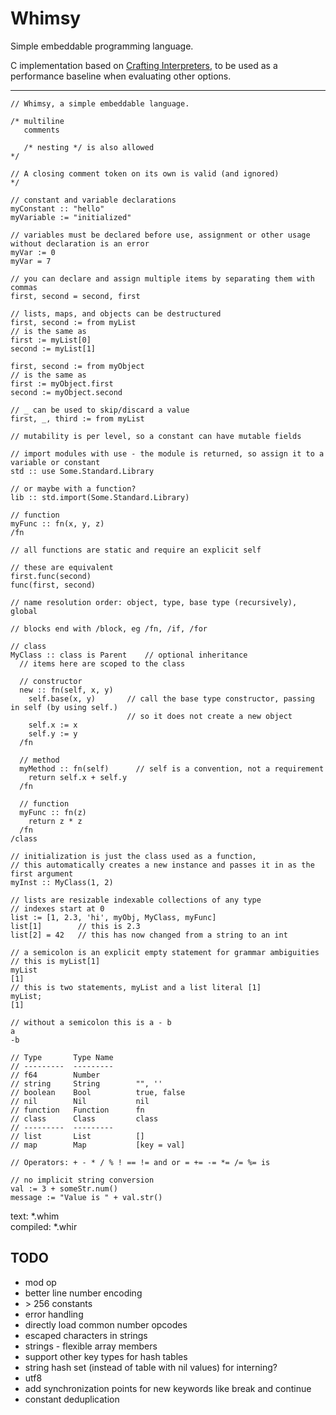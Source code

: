 # Whimsy
Simple embeddable programming language.

C implementation based on [Crafting Interpreters](http://craftinginterpreters.com/), to be used as a performance baseline when evaluating other options.

---

```
// Whimsy, a simple embeddable language.

/* multiline
   comments

   /* nesting */ is also allowed
*/

// A closing comment token on its own is valid (and ignored)
*/

// constant and variable declarations
myConstant :: "hello"
myVariable := "initialized"

// variables must be declared before use, assignment or other usage without declaration is an error
myVar := 0
myVar = 7

// you can declare and assign multiple items by separating them with commas
first, second = second, first

// lists, maps, and objects can be destructured
first, second := from myList
// is the same as
first := myList[0]
second := myList[1]

first, second := from myObject
// is the same as
first := myObject.first
second := myObject.second

// _ can be used to skip/discard a value
first, _, third := from myList

// mutability is per level, so a constant can have mutable fields

// import modules with use - the module is returned, so assign it to a variable or constant
std :: use Some.Standard.Library

// or maybe with a function?
lib :: std.import(Some.Standard.Library)

// function
myFunc :: fn(x, y, z)
/fn

// all functions are static and require an explicit self

// these are equivalent
first.func(second)
func(first, second)

// name resolution order: object, type, base type (recursively), global

// blocks end with /block, eg /fn, /if, /for

// class
MyClass :: class is Parent    // optional inheritance
  // items here are scoped to the class

  // constructor
  new :: fn(self, x, y)
    self.base(x, y)       // call the base type constructor, passing in self (by using self.)
                          // so it does not create a new object
    self.x := x
    self.y := y
  /fn

  // method
  myMethod :: fn(self)      // self is a convention, not a requirement
    return self.x + self.y
  /fn

  // function
  myFunc :: fn(z)
    return z * z
  /fn
/class

// initialization is just the class used as a function,
// this automatically creates a new instance and passes it in as the first argument
myInst :: MyClass(1, 2)

// lists are resizable indexable collections of any type
// indexes start at 0
list := [1, 2.3, 'hi', myObj, MyClass, myFunc]
list[1]        // this is 2.3
list[2] = 42   // this has now changed from a string to an int

// a semicolon is an explicit empty statement for grammar ambiguities
// this is myList[1]
myList
[1]
// this is two statements, myList and a list literal [1]
myList;
[1]

// without a semicolon this is a - b
a
-b

// Type       Type Name
// ---------  ---------
// f64        Number
// string     String        "", ''
// boolean    Bool          true, false
// nil        Nil           nil
// function   Function      fn
// class      Class         class
// ---------  ---------
// list       List          []
// map        Map           [key = val]

// Operators: + - * / % ! == != and or = += -= *= /= %= is

// no implicit string conversion
val := 3 + someStr.num()
message := "Value is " + val.str()
```

text: *.whim  
compiled: *.whir

## TODO

* mod op
* better line number encoding
* \> 256 constants
* error handling
* directly load common number opcodes
* escaped characters in strings
* strings - flexible array members
* support other key types for hash tables
* string hash set (instead of table with nil values) for interning?
* utf8
* add synchronization points for new keywords like break and continue
* constant deduplication
